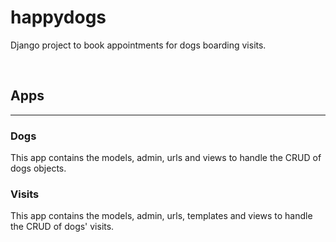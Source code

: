 # happydogs

Django project to book appointments for dogs boarding visits.

<br>

## Apps

---

### Dogs

This app contains the models, admin, urls and views to handle the CRUD of dogs objects.

### Visits

This app contains the models, admin, urls, templates and views to handle the CRUD of dogs' visits.
